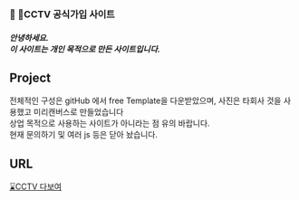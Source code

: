<p align="center">
  <h3>🧑‍ 🔧CCTV 공식가입 사이트</h3>
</p>

<p align="center">
<h5>안녕하세요.<br>이 사이트는 개인 목적으로 만든 사이트입니다.</h5>
</p>

## Project
전체적인 구성은 gitHub 에서 free Template을 다운받았으며, 사진은 타회사 것을 사용했고 미리캔버스로 만들었습니다 <br>
상업 목적으로 사용하는 사이트가 아니라는 점 유의 바랍니다. <br>
현재 문의하기 및 여러 js 등은 닫아 놨습니다.

## URL
[⌛CCTV 다보여](https://4off4.github.io/cctvProject/)
